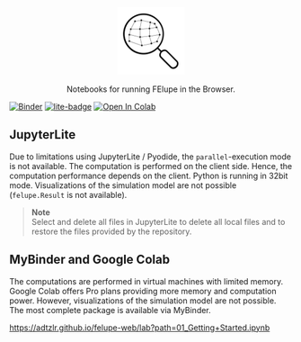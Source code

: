 <p align="center">
  <img src="https://raw.githubusercontent.com/adtzlr/felupe/main/docs/_static/logo_light.svg" height="120px"/>
  <p align="center">Notebooks for running FElupe in the Browser. </p>
</p>

[![Binder](https://mybinder.org/badge_logo.svg)](https://mybinder.org/v2/gh/adtzlr/felupe-web/main?labpath=notebooks/mybinder/01_Getting-Started.ipynb) [![lite-badge](https://jupyterlite.rtfd.io/en/latest/_static/badge.svg)](https://adtzlr.github.io/felupe-web/lab?path=01_Getting-Started.ipynb) <a target="_blank" href="https://colab.research.google.com/github/adtzlr/felupe-web/blob/main/notebooks/colab/01_Getting-Started.ipynb"><img src="https://colab.research.google.com/assets/colab-badge.svg" alt="Open In Colab"/></a>

## JupyterLite
Due to limitations using JupyterLite / Pyodide, the `parallel`-execution mode is not available. The computation is performed on the client side. Hence, the computation performance depends on the client. Python is running in 32bit mode. Visualizations of the simulation model are not possible (`felupe.Result` is not available).

> **Note**  
> Select and delete all files in JupyterLite to delete all local files and to restore the files provided by the repository.

## MyBinder and Google Colab
The computations are performed in virtual machines with limited memory. Google Colab offers Pro plans providing more memory and computation power. However, visualizations of the simulation model are not possible. The most complete package is available via MyBinder.

https://adtzlr.github.io/felupe-web/lab?path=01_Getting+Started.ipynb
